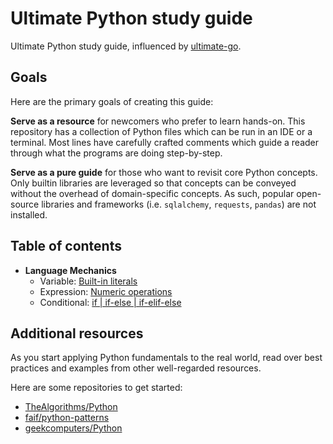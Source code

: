 # Ultimate Python study guide

Ultimate Python study guide, influenced by [ultimate-go](https://github.com/hoanhan101/ultimate-go).

## Goals

Here are the primary goals of creating this guide:

**Serve as a resource** for newcomers who prefer to learn hands-on. This
repository has a collection of Python files which can be run in an IDE or a
terminal. Most lines have carefully crafted comments which guide a reader
through what the programs are doing step-by-step.

**Serve as a pure guide** for those who want to revisit core Python concepts.
Only builtin libraries are leveraged so that concepts can be conveyed without
the overhead of domain-specific concepts. As such, popular open-source libraries
and frameworks (i.e. `sqlalchemy`, `requests`, `pandas`) are not installed.

## Table of contents

- **Language Mechanics**
    - Variable: [Built-in literals](ultimatepython/variable.py)
    - Expression: [Numeric operations](ultimatepython/expression.py)
    - Conditional: [if | if-else | if-elif-else](ultimatepython/conditional.py)

## Additional resources

As you start applying Python fundamentals to the real world,
read over best practices and examples from other well-regarded
resources.

Here are some repositories to get started:

- [TheAlgorithms/Python](https://github.com/TheAlgorithms/Python)
- [faif/python-patterns](https://github.com/faif/python-patterns)
- [geekcomputers/Python](https://github.com/geekcomputers/Python)
